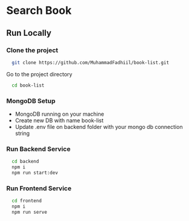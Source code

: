 # Search Book

## Run Locally

### Clone the project

```bash
  git clone https://github.com/MuhammadFadhiil/book-list.git
```

Go to the project directory

```bash
  cd book-list
```

### MongoDB Setup

- MongoDB running on your machine
- Create new DB with name book-list
- Update .env file on backend folder with your mongo db connection string

### Run Backend Service

```bash
  cd backend
  npm i
  npm run start:dev
```

### Run Frontend Service

```bash
  cd frontend
  npm i
  npm run serve
```
